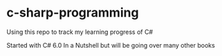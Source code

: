 # c-sharp-programming
Using this repo to track my learning progress of C#

Started with C# 6.0 In a Nutshell but will be going over many other books
